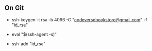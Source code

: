 ## On Git 
* ssh-keygen -t rsa -b 4096 -C "codeversebookstore@gmail.com" -f "id_rsa"

* eval "$(ssh-agent -s)"

* ssh-add "id_rsa"

